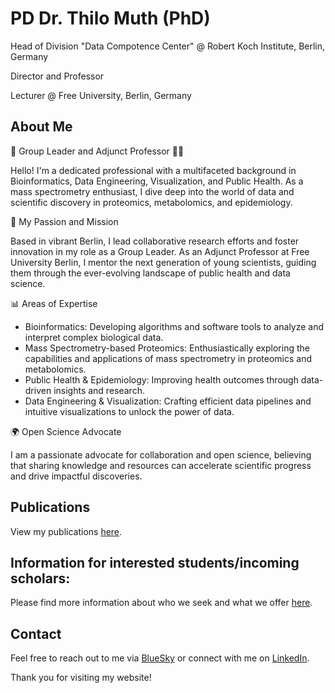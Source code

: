 # PD Dr. Thilo Muth (PhD)

Head of Division "Data Compotence Center" @ Robert Koch Institute, Berlin, Germany

Director and Professor

Lecturer @ Free University, Berlin, Germany

## About Me
🌟 Group Leader and Adjunct Professor 🧑‍🏫

Hello! I'm a dedicated professional with a multifaceted background in Bioinformatics, Data Engineering, Visualization, and Public Health. As a mass spectrometry enthusiast, I dive deep into the world of data and scientific discovery in proteomics, metabolomics, and epidemiology.

🔬 My Passion and Mission

Based in vibrant Berlin, I lead collaborative research efforts and foster innovation in my role as a Group Leader. As an Adjunct Professor at Free University Berlin, I mentor the next generation of young scientists, guiding them through the ever-evolving landscape of public health and data science.

📊 Areas of Expertise
- Bioinformatics: Developing algorithms and software tools to analyze and interpret complex biological data.
- Mass Spectrometry-based Proteomics: Enthusiastically exploring the capabilities and applications of mass spectrometry in proteomics and metabolomics.
- Public Health & Epidemiology: Improving health outcomes through data-driven insights and research.
- Data Engineering & Visualization: Crafting efficient data pipelines and intuitive visualizations to unlock the power of data.

🌍 Open Science Advocate

I am a passionate advocate for collaboration and open science, believing that sharing knowledge and resources can accelerate scientific progress and drive impactful discoveries.

## Publications
View my publications [here](publications.md).

## Information for interested students/incoming scholars:
Please find more information about who we seek and what we offer [here](students.md).

## Contact
Feel free to reach out to me via [BlueSky](https://bsky.app/profile/drmuth.bsky.social)
or connect with me on [LinkedIn](https://de.linkedin.com/in/thilo-muth-18353319a).

Thank you for visiting my website!

